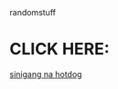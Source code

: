 <!DOCTYPE html>
  <html>
  <head>
  randomstuff
  </head>
  <body>
  <h1>CLICK HERE:</h1>
  <a href="https://www.facebook.com/iemj.ann">sinigang na hotdog</a>
</body>  
</html>
